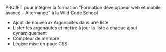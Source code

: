 PROJET pour intégrer la formation "Formation développeur web et mobile avancé - Alternance" à la Wild Code School

- Ajout de nouveaux Argonautes dans une liste
- Lister les argonautes et mettre à jour la liste a chaque ajout dynamiquement
- Compteur de membre
- Légère mise en page CSS